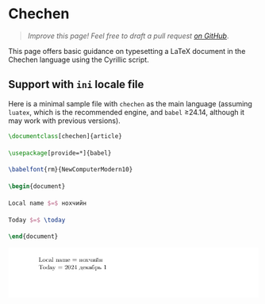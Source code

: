 # Chechen

<blockquote>
  <p><em>Improve this page! Feel free to draft a pull request <a href="https://github.com/latex3/babel/tree/docs/docs">on GitHub</a></em>.</p>
</blockquote>

This page offers basic guidance on typesetting a LaTeX document in the
Chechen language using the Cyrillic script.

## Support with `ini` locale file

Here is a minimal sample file with `chechen` as the main language
(assuming `luatex`, which is the recommended engine, and `babel` ≥24.14,
although it may work with previous versions).

```tex
\documentclass[chechen]{article}

\usepackage[provide=*]{babel}

\babelfont{rm}{NewComputerModern10}

\begin{document}

Local name $=$ нохчийн

Today $=$ \today

\end{document}
```

![](../media/locale-chechen.png)